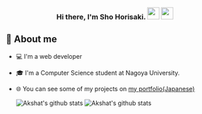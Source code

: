 <h3 align="center">
  Hi there, I'm Sho Horisaki. <img src="https://media.giphy.com/media/hvRJCLFzcasrR4ia7z/giphy.gif" width="28"> <img src="https://emojis.slackmojis.com/emojis/images/1531849430/4246/blob-sunglasses.gif?1531849430" width="28"/>
</h3>

## 📖 About me

* 💻 I'm a web developer
* 🎓 I'm a Computer Science student at Nagoya University.
* 🌐 You can see some of my projects on <a href="https://horisho.netlify.app/" target="_blank">my portfolio(Japanese)</a>

  <img align="center" alt="Akshat's github stats" src="https://github-readme-stats.vercel.app/api?username=H0R15H0&show_icons=true&include_all_commits=true&bg_color=30,434343,000000&title_color=fe428e&text_color=f1f1eb"  />
  <img align="center" alt="Akshat's github stats" src="https://github-readme-stats.vercel.app/api/top-langs/?username=H0R15H0&layout=compact&langs_count=10&hide=html,css&bg_color=30,000000,434343&title_color=fe428e&text_color=f1f1eb" />
</p>
